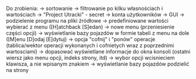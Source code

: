 Do zrobienia:
-> sortowanie
-> filtrowanie po kilku własnościach i wartościach
-> "Project Utracki" - secret
-> konta użytkowników
-> GUI
-> podzielenie programu na pliki źródłowe
-> predefiniowane wartości wybierać z menu ([H]atchback [S]edan)
-> nowe menu (przeniesienie części opcji)
-> wyświetlanie bazy pojazdów w formie tabeli z menu na dole ([M]enu [D]odaj [E]dytuj)
-> opcja "cofnij" i "ponów" operacje (tablica/wektor operacji wykonanych i cofnietych wraz z poprzednimi wartosciami)
-> dopasować wyświetlane informacje do okna konsoli (ostatni wiersz jako menu opcji, indeks strony, itd)
-> wybor opcji wcisnieciem klawisza, a nie wpisanym znakiem
-> wyświetlanie bazy pojazdów podzielić na strony
